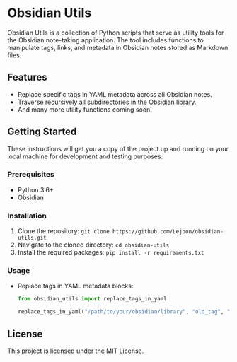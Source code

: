 # Obsidian Utils

Obsidian Utils is a collection of Python scripts that serve as utility tools for the Obsidian note-taking application. The tool includes functions to manipulate tags, links, and metadata in Obsidian notes stored as Markdown files.

## Features

* Replace specific tags in YAML metadata across all Obsidian notes.
* Traverse recursively all subdirectories in the Obsidian library.
* And many more utility functions coming soon!

## Getting Started

These instructions will get you a copy of the project up and running on your local machine for development and testing purposes.

### Prerequisites

* Python 3.6+
* Obsidian

### Installation

1. Clone the repository: `git clone https://github.com/Lejoon/obsidian-utils.git`
2. Navigate to the cloned directory: `cd obsidian-utils`
3. Install the required packages: `pip install -r requirements.txt`

### Usage

* Replace tags in YAML metadata blocks:

    ```python
    from obsidian_utils import replace_tags_in_yaml

    replace_tags_in_yaml("/path/to/your/obsidian/library", "old_tag", "new_tag")
    ```

## License

This project is licensed under the MIT License.